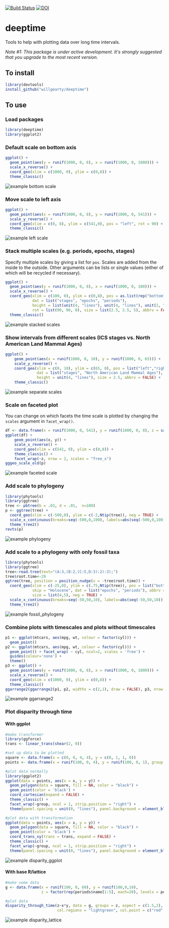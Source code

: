 [![Build Status](https://travis-ci.com/willgearty/deeptime.svg?branch=master)](https://travis-ci.com/willgearty/deeptime)
[![DOI](https://zenodo.org/badge/152502088.svg)](https://zenodo.org/badge/latestdoi/152502088)

# deeptime
Tools to help with plotting data over long time intervals.

*Note #1: This package is under active development. It's strongly suggested that you upgrade to the most recent version.*

## To install
```r
library(devtools)
install_github("willgearty/deeptime")
```

## To use

### Load packages
```r
library(deeptime)
library(ggplot2)
```

### Default scale on bottom axis
```r
ggplot() +
  geom_point(aes(y = runif(1000, 0, 8), x = runif(1000, 0, 1000))) +
  scale_x_reverse() +
  coord_geo(xlim = c(1000, 0), ylim = c(0,8)) +
  theme_classic()
```

![example bottom scale](/images/example_bottom.png?raw=true)

### Move scale to left axis
```r
ggplot() +
  geom_point(aes(x = runif(1000, 0, 8), y = runif(1000, 0, 541))) +
  scale_y_reverse() +
  coord_geo(xlim = c(0, 8), ylim = c(541,0), pos = "left", rot = 90) +
  theme_classic()
```

![example left scale](/images/example_left.png?raw=true)

### Stack multiple scales (e.g. periods, epochs, stages)
Specify multiple scales by giving a list for `pos`. Scales are added from the inside to the outside. Other arguments can be lists or single values (either of which will be recycled if necessary).
```r
ggplot() +
  geom_point(aes(y = runif(1000, 0, 8), x = runif(1000, 0, 100))) +
  scale_x_reverse() +
  coord_geo(xlim = c(100, 0), ylim = c(0,8), pos = as.list(rep("bottom", 3)),
            dat = list("stages", "epochs", "periods"),
            height = list(unit(4, "lines"), unit(4, "lines"), unit(2, "line")),
            rot = list(90, 90, 0), size = list(2.5, 2.5, 5), abbrv = FALSE) +
  theme_classic()
```

![example stacked scales](/images/example_stack.png?raw=true)

### Show intervals from different scales (ICS stages vs. North American Land Mammal Ages)
```r
ggplot() +
    geom_point(aes(x = runif(1000, 0, 10), y = runif(1000, 0, 65))) +
    scale_y_reverse() +
    coord_geo(xlim = c(0, 10), ylim = c(65, 0), pos = list("left","right"),
              dat = list("stages", "North American Land Mammal Ages"),
              height = unit(4, "lines"), size = 2.5, abbrv = FALSE) +
    theme_classic()
```

![example separate scales](/images/separate_scales.png?raw=true)

### Scale on faceted plot
You can change on which facets the time scale is plotted by changing the `scales` argument in `facet_wrap()`.
```r
df <- data.frame(x = runif(1000, 0, 541), y = runif(1000, 0, 8), z = sample(c(1,2,3,4), 1000, TRUE))
ggplot(df) +
    geom_point(aes(x, y)) +
    scale_x_reverse() +
    coord_geo(xlim = c(541, 0), ylim = c(0,8)) +
    theme_classic() +
    facet_wrap(~z, nrow = 2, scales = "free_x")
gggeo_scale_old(p)
```

![example faceted scale](/images/example_facet.png?raw=true)

### Add scale to phylogeny
```r
library(phytools)
library(ggtree)
tree <- pbtree(b = .03, d = .01,  n=100)
p <- ggtree(tree) +
  coord_geo(xlim = c(-500,0), ylim = c(-2,Ntip(tree)), neg = TRUE) +
  scale_x_continuous(breaks=seq(-500,0,100), labels=abs(seq(-500,0,100))) +
  theme_tree2()
revts(p)
```

![example phylogeny](/images/example_phylo.png?raw=true)

### Add scale to a phylogeny with only fossil taxa
```r
library(phytools)
library(ggtree)
tree<-read.tree(text="(A:3,(B:2,(C:5,D:3):2):3);")
tree$root.time<-20
ggtree(tree, position = position_nudge(x = -tree$root.time)) +
  coord_geo(xlim = c(-25,0), ylim = c(.75,Ntip(tree)), pos = list("bottom", "bottom"),
            skip = "Holocene", dat = list("epochs", "periods"), abbrv = FALSE,
            size = list(4,5), neg = TRUE) +
  scale_x_continuous(breaks=seq(-50,50,10), labels=abs(seq(-50,50,10))) +
  theme_tree2()
```

![example fossil_phylogeny](/images/example_fossil_phylo.png?raw=true)

### Combine plots with timescales and plots without timescales
```r
p1 <- ggplot(mtcars, aes(mpg, wt, colour = factor(cyl))) +
  geom_point()
p2 <- ggplot(mtcars, aes(mpg, wt, colour = factor(cyl))) +
  geom_point() + facet_wrap( ~ cyl, ncol=2, scales = 'free') +
  guides(colour='none') +
  theme()
p3 <- ggplot() +
  geom_point(aes(y = runif(1000, 0, 8), x = runif(1000, 0, 1000))) +
  scale_x_reverse() +
  coord_geo(xlim = c(1000, 0), ylim = c(0,8)) +
  theme_classic()
ggarrange2(ggarrange2(p1, p2, widths = c(2,1), draw = FALSE), p3, nrow = 2)
```

![example ggarrange2](/images/ggarrange2.png?raw=true)

### Plot disparity through time
#### With ggplot
```r
#make transformer
library(ggforce)
trans <- linear_trans(shear(2, 0))

#set up data to be plotted
square <- data.frame(x = c(0, 0, 4, 4), y = c(0, 1, 1, 0))
points <- data.frame(x = runif(100, 0, 4), y = runif(100, 0, 1), group = rep(1:5, each = 20))

#plot data normally
library(ggplot2)
ggplot(data = points, aes(x = x, y = y)) +
  geom_polygon(data = square, fill = NA, color = "black") +
  geom_point(color = 'black') +
  coord_cartesian(expand = FALSE) +
  theme_classic() +
  facet_wrap(~group, ncol = 1, strip.position = "right") +
  theme(panel.spacing = unit(0, "lines"), panel.background = element_blank())

#plot data with transformation
ggplot(data = points, aes(x = x, y = y)) +
  geom_polygon(data = square, fill = NA, color = "black") +
  geom_point(color = 'black') +
  coord_trans_xy(trans = trans, expand = FALSE) +
  theme_classic() +
  facet_wrap(~group, ncol = 1, strip.position = "right") +
  theme(panel.spacing = unit(0, "lines"), panel.background = element_blank())
```

![example disparity_ggplot](/images/disparity_ggplot.png?raw=true)

#### With base R/lattice
```r
#make some data
g <- data.frame(x = runif(100, 0, 60), y = runif(100,0,10),
                z = factor(rep(periods$name[1:5], each=20), levels = periods$name[1:5]))

#plot data
disparity_through_time(z~x*y, data = g, groups = z, aspect = c(1.5,2), xlim = c(0,60), ylim = c(0,10),
                       col.regions = "lightgreen", col.point = c("red","blue"))
```

![example disparity_lattice](/images/disparity_lattice.png?raw=true)
